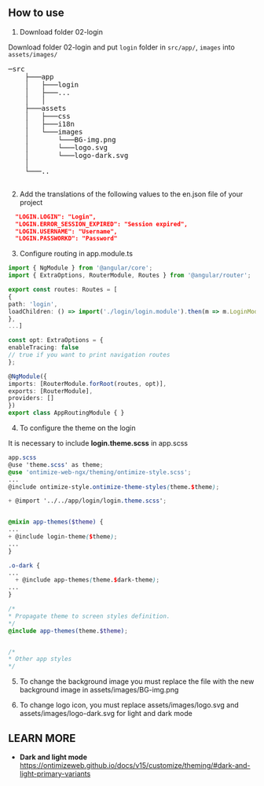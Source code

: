 ## How to use

1. Download folder 02-login

Download folder 02-login and put `login` folder in `src/app/`, `images` into `assets/images/`


<pre>
─src
    ├───app
    │   ├───login
    │   ├───...
    │   │
    ├───assets
    │   ├───css
    │   ├───i18n
    │   └───images
    │       └───BG-img.png
    │       └───logo.svg
    │       └───logo-dark.svg
    │
    └───..

</pre>

2. Add the translations of the following values ​​to the en.json file of your project

```json
  "LOGIN.LOGIN": "Login",
  "LOGIN.ERROR_SESSION_EXPIRED": "Session expired",
  "LOGIN.USERNAME": "Username",
  "LOGIN.PASSWORKD": "Password"
```

3. Configure routing in app.module.ts


```ts
import { NgModule } from '@angular/core';
import { ExtraOptions, RouterModule, Routes } from '@angular/router';

export const routes: Routes = [
{
path: 'login',
loadChildren: () => import('./login/login.module').then(m => m.LoginModule)
},
...]

const opt: ExtraOptions = {
enableTracing: false
// true if you want to print navigation routes
};

@NgModule({
imports: [RouterModule.forRoot(routes, opt)],
exports: [RouterModule],
providers: []
})
export class AppRoutingModule { }

````
4. To configure the theme on the login

It is necessary to include **login.theme.scss** in app.scss


```scss
app.scss
@use 'theme.scss' as theme;
@use 'ontimize-web-ngx/theming/ontimize-style.scss';
...
@include ontimize-style.ontimize-theme-styles(theme.$theme);

+ @import '../../app/login/login.theme.scss';


@mixin app-themes($theme) {
...
+ @include login-theme($theme);
...
}

.o-dark {
...
  + @include app-themes(theme.$dark-theme);
...
}

/*
* Propagate theme to screen styles definition.
*/
@include app-themes(theme.$theme);


/*
* Other app styles
*/

```


5. To change the background image you must replace the file with the new background image in assets/images/BG-img.png


1. To change logo icon, you must replace assets/images/logo.svg and assets/images/logo-dark.svg for light and dark mode


## LEARN MORE

- **Dark and light mode** https://ontimizeweb.github.io/docs/v15/customize/theming/#dark-and-light-primary-variants
